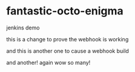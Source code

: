 # fantastic-octo-enigma
jenkins demo

this is a change to prove the webhook is working

and this is another one to cause a webhook build

and another!
again
wow so many!

